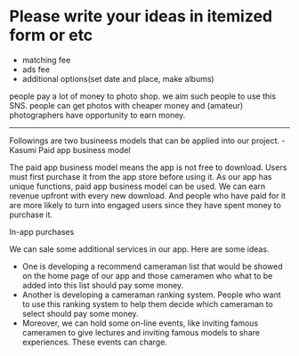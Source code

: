 # Please write your ideas in itemized form or etc

* matching fee
* ads fee
* additional options(set date and place, make albums)

people pay a lot of money to photo shop. we aim such people to use this SNS.
people can get photos with cheaper money and (amateur) photographers have opportunity to earn money.

----------------------------------------------------
Followings are two busineess models that can be applied into our project. -Kasumi
Paid app business model

The paid app business model means the app is not free to download. Users must first purchase it from the app store before using it. As our app has unique functions, paid app business model can be used. We can earn revenue upfront with every new download. And people who have paid for it are more likely to turn into engaged users since they have spent money to purchase it. 

In-app purchases

We can sale some additional services in our app. Here are some ideas. 
* One is developing a recommend cameraman list that would be showed on the home page of our app and those cameramen who what to be added into this list should pay some money. 
* Another is developing a cameraman ranking system. People who want to use this ranking system to help them decide which cameraman to select should pay some money. 
* Moreover, we can hold some on-line events, like inviting famous cameramen to give lectures and inviting famous models to share experiences. These events can charge. 
